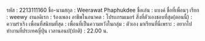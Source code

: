 รหัส : 2213111160
ชื่อ-นามสกุล : Weerawat Phaphukdee
ชื่อเล่น : แบงค์
ชื่อที่เพื่อนๆ เรียก : weewy
งานอดิเรก : ร้องเพลง
อาชีพในอนาคต : โปรเเกรมเมอร์
สิ่งที่ตัวเองชอบที่สุด(ตอนนี้) : ความร่าเริง
เพื่อนที่สนิทมที่สุด : 
เพื่อนที่เป็นความหวังในกลุ่ม : ตัวเอง
มาเรียนที่นี่เพราะ : อยากไปทำงานที่ประเทศญี่ปุ่น
เวลานอนป(ปกติ) : 22.00 น.